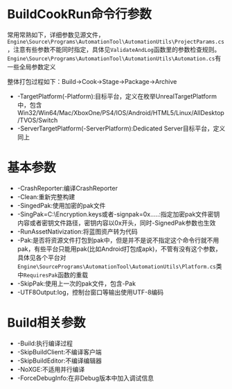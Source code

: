 # BuildCookRun命令行参数
常用常熟如下，详细参数见源文件，`Engine\Source\Programs\AutomationTool\AutomationUtils\ProjectParams.cs`，注意有些参数不能同时指定，具体见`ValidateAndLog`函数里的参数检查规则。
`Engine\Source\Programs\AutomationTool\AutomationUtils\Automation.cs`有一些全局参数定义

整体打包过程如下：Build->Cook->Stage->Package->Archive

- -TargetPlatform(-Platform):目标平台，定义在枚举UnrealTargetPlatform中，包含Win32/Win64/Mac/XboxOne/PS4/IOS/Android/HTML5/Linux/AllDesktop/TVOS/Switch
- -ServerTargetPlatform(-ServerPlatform):Dedicated Server目标平台，定义同上

# 基本参数
- -CrashReporter:编译CrashReporter
- -Clean:重新完整构建
- -SingedPak:使用加密的pak文件
- -SingPak=C:\Encryption.keys或者-signpak=0x.....:指定加密pak文件密钥内容或者密钥文件路径，密钥内容以0x开头，同时-SignedPak参数也生效
- -RunAssetNativization:将蓝图资产转为代码
- -Pak:是否将资源文件打包到pak中，但是并不是说不指定这个命令行就不用pak，有些平台只能用pak(比如Android打包成apk)，不管有没有这个参数，具体见各个平台对`Engine\SourcePrograms\AutomationTool\AutomationUtils\Platform.cs`类中`RequiresPak`函数的重载
- -SkipPak:使用上一次的pak文件，包含-Pak
- -UTF8Output:log，控制台窗口等输出使用UTF-8编码

# Build相关参数
- -Build:执行编译过程
- -SkipBuildClient:不编译客户端
- -SkipBuildEditor:不编译编辑器
- -NoXGE:不适用并行编译
- -ForceDebugInfo:在非Debug版本中加入调试信息
